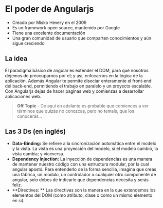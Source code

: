 El poder de Angularjs
=
 - Creado por Misko Hevery en el 2009
 - Es un framework open source, mantenido por Google
 - Tiene una excelente documentación
 - Una gran comunidad de usuario que comparten conocimientos y aún sigue creciendo

La idea
-
El paradigma básico de angular es extender el DOM, para que nosotros dejemos de preocuparnos por el; y así, enfocarnos en la lógica de la aplicación.
Además Angular te permite disociar enteramente el front-end del back-end, permitiendo el trabajo en paralelo y un proyecto escalable.
Con Angularjs dejas de hacer paginas web y comienzas a desarrollar aplicaciones web.

> **Off Topic** - De aquí en adelante es probable que comiences a ver términos que quizás no conozcas, pero no temaís, que los conocerás...

Las 3 Ds (en inglés)
-
- **Data-Binding:** Se refiere a la sincronización automática entre el modelo y la vista. La vista es una proyección del modelo, si el modelo cambio, la vista cambia; y viceversa.
- **Dependency Injection:** La inyección de dependencias es una manera de mantener nuestro código con una estructura modular, por la cual angular apostó. Para entenderlo de la forma sencilla, imagina que creas una fábrica, un modulo, un controlador o cualquier otro componente de angular, solo debes de indicarle que dependencias necesita y serás feliz.
- **Directives: ** Las directivas son la manera en la que extendemos los elementos del DOM (como atributo, clase o como un mismo elemento en sí).